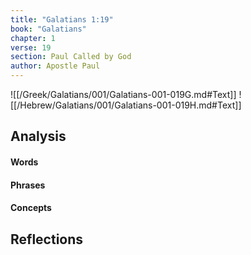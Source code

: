 ```yaml
---
title: "Galatians 1:19"
book: "Galatians"
chapter: 1
verse: 19
section: Paul Called by God
author: Apostle Paul
---
```

![[/Greek/Galatians/001/Galatians-001-019G.md#Text]]
![[/Hebrew/Galatians/001/Galatians-001-019H.md#Text]]

## Analysis

#### Words

#### Phrases

#### Concepts

## Reflections
